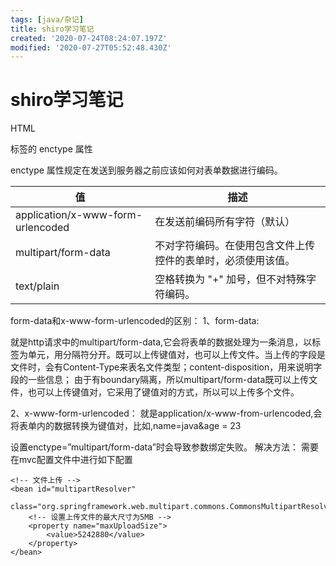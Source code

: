 ```yaml
---
tags: [java/杂记]
title: shiro学习笔记
created: '2020-07-24T08:24:07.197Z'
modified: '2020-07-27T05:52:48.430Z'
---
```


# shiro学习笔记

HTML <form> 标签的 enctype 属性

enctype 属性规定在发送到服务器之前应该如何对表单数据进行编码。

值|描述
-|-
application/x-www-form-urlencoded	|在发送前编码所有字符（默认）
multipart/form-data	|不对字符编码。在使用包含文件上传控件的表单时，必须使用该值。
text/plain|	空格转换为 "+" 加号，但不对特殊字符编码。


form-data和x-www-form-urlencoded的区别：
1、form-data:

就是http请求中的multipart/form-data,它会将表单的数据处理为一条消息，以标签为单元，用分隔符分开。既可以上传键值对，也可以上传文件。当上传的字段是文件时，会有Content-Type来表名文件类型；content-disposition，用来说明字段的一些信息； 
由于有boundary隔离，所以multipart/form-data既可以上传文件，也可以上传键值对，它采用了键值对的方式，所以可以上传多个文件。

2、x-www-form-urlencoded： 
就是application/x-www-from-urlencoded,会将表单内的数据转换为键值对，比如,name=java&age = 23

设置enctype=”multipart/form-data”时会导致参数绑定失败。 
解决方法： 
需要在mvc配置文件中进行如下配置
```
<!-- 文件上传 -->
<bean id="multipartResolver"
    class="org.springframework.web.multipart.commons.CommonsMultipartResolver">
    <!-- 设置上传文件的最大尺寸为5MB -->
    <property name="maxUploadSize">
        <value>5242880</value>
    </property>
</bean>
```

